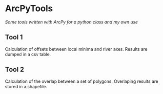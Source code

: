 # ArcPyTools
*Some tools written with ArcPy for a python class and my own use*

## Tool 1
Calculation of offsets between local minima and river axes. Results are dumped in a csv table.

## Tool 2
Calculation of the overlap between a set of polygons. Overlaping results are stored in a shapefile.
